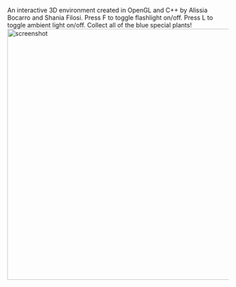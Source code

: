An interactive 3D environment created in OpenGL and C++ by Alissia Bocarro and Shania Filosi.
Press F to toggle flashlight on/off. 
Press L to toggle ambient light on/off.
Collect all of the blue special plants!
<img width="781" height="571" alt="screenshot" src="https://github.com/user-attachments/assets/0a38b2ec-e2c3-4966-87f6-aa4ecba9b04f" />
